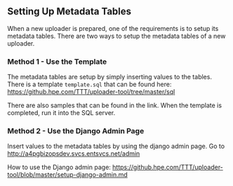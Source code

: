 ## Setting Up Metadata Tables

When a new uploader is prepared, one of the requirements is to setup its metadata tables. There are two ways to setup the metadata tables of a new uploader.

### Method 1 - Use the Template
The metadata tables are setup by simply inserting values to the tables. There is a template ```template.sql``` that can be found here: https://github.hpe.com/TTT/uploader-tool/tree/master/sql

There are also samples that can be found in the link. When the template is completed, run it into the SQL server.

### Method 2 - Use the Django Admin Page
Insert values to the metadata tables by using the django admin page. Go to http://a4pgbizopsdev.svcs.entsvcs.net/admin

How to use the Django admin page: https://github.hpe.com/TTT/uploader-tool/blob/master/setup-django-admin.md